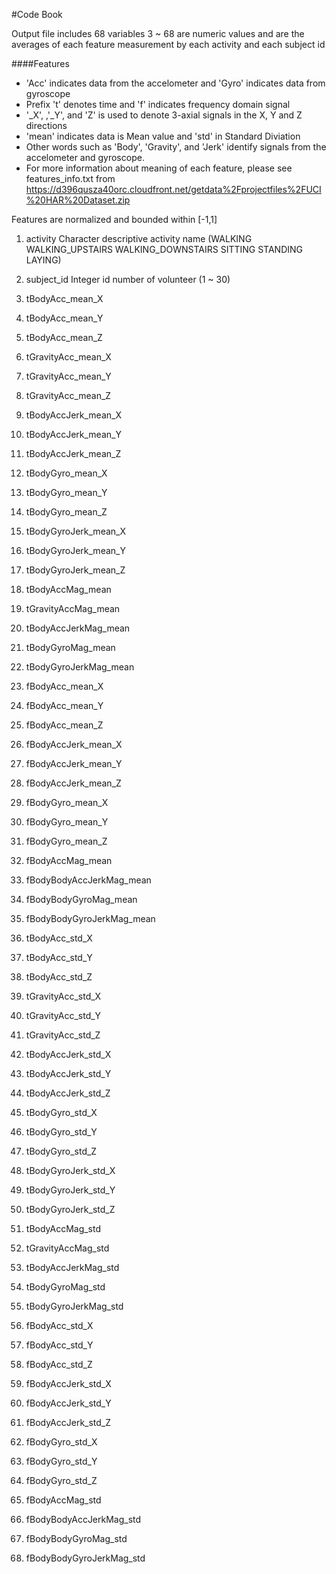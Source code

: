 #Code Book

Output file includes 68 variables
3 ~ 68 are numeric values and are the averages of each feature measurement by each activity and each subject id

####Features
* 'Acc' indicates data from the accelometer and 'Gyro' indicates data from gyroscope
* Prefix 't' denotes time and 'f' indicates frequency domain signal
* '_X', ,'_Y', and 'Z' is used to denote 3-axial signals in the X, Y and Z directions 
* 'mean' indicates data is Mean value and 'std' in Standard Diviation 
* Other words such as 'Body', 'Gravity', and 'Jerk' identify signals from the accelometer and gyroscope.
* For more information about meaning of each feature, please see features_info.txt from https://d396qusza40orc.cloudfront.net/getdata%2Fprojectfiles%2FUCI%20HAR%20Dataset.zip

Features are normalized and bounded within [-1,1]

1. activity 	Character	descriptive activity name (WALKING
 WALKING_UPSTAIRS
 WALKING_DOWNSTAIRS SITTING
 STANDING
 LAYING)

2. subject_id 	Integer		id number of volunteer (1 ~ 30)
3. tBodyAcc_mean_X
4. tBodyAcc_mean_Y
5. tBodyAcc_mean_Z
6. tGravityAcc_mean_X
7. tGravityAcc_mean_Y
8. tGravityAcc_mean_Z
9. tBodyAccJerk_mean_X
10. tBodyAccJerk_mean_Y
11. tBodyAccJerk_mean_Z
12. tBodyGyro_mean_X
13. tBodyGyro_mean_Y
14. tBodyGyro_mean_Z
15. tBodyGyroJerk_mean_X
16. tBodyGyroJerk_mean_Y
17. tBodyGyroJerk_mean_Z
18. tBodyAccMag_mean
19. tGravityAccMag_mean
20. tBodyAccJerkMag_mean
21. tBodyGyroMag_mean
22. tBodyGyroJerkMag_mean
23. fBodyAcc_mean_X
24. fBodyAcc_mean_Y
25. fBodyAcc_mean_Z
26. fBodyAccJerk_mean_X
27. fBodyAccJerk_mean_Y
28. fBodyAccJerk_mean_Z
29. fBodyGyro_mean_X
30. fBodyGyro_mean_Y
31. fBodyGyro_mean_Z
32. fBodyAccMag_mean
33. fBodyBodyAccJerkMag_mean
34. fBodyBodyGyroMag_mean
35. fBodyBodyGyroJerkMag_mean
36. tBodyAcc_std_X
37. tBodyAcc_std_Y
38. tBodyAcc_std_Z
39. tGravityAcc_std_X
40. tGravityAcc_std_Y
41. tGravityAcc_std_Z
42. tBodyAccJerk_std_X
43. tBodyAccJerk_std_Y
44. tBodyAccJerk_std_Z
45. tBodyGyro_std_X
46. tBodyGyro_std_Y
47. tBodyGyro_std_Z
48. tBodyGyroJerk_std_X
49. tBodyGyroJerk_std_Y
50. tBodyGyroJerk_std_Z
51. tBodyAccMag_std
52. tGravityAccMag_std
53. tBodyAccJerkMag_std
54. tBodyGyroMag_std
55. tBodyGyroJerkMag_std
56. fBodyAcc_std_X
57. fBodyAcc_std_Y
58. fBodyAcc_std_Z
59. fBodyAccJerk_std_X
60. fBodyAccJerk_std_Y
61. fBodyAccJerk_std_Z
62. fBodyGyro_std_X
63. fBodyGyro_std_Y
64. fBodyGyro_std_Z
65. fBodyAccMag_std
66. fBodyBodyAccJerkMag_std
67. fBodyBodyGyroMag_std
68. fBodyBodyGyroJerkMag_std
